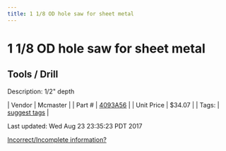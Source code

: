 ```yaml
---
title: 1 1/8 OD hole saw for sheet metal
---
```


# 1 1/8 OD hole saw for sheet metal
## Tools / Drill
Description: 	1/2" depth 

| Vendor | Mcmaster | 
| Part # | [4093A56](https://www.mcmaster.com/#4093A56) | 
| Unit Price | $34.07 | 
| Tags: | [suggest tags](https://docs.google.com/forms/d/e/1FAIpQLSeWyY8v3RgOty-MyWmh9U0iivNYN_molChYyS-0U-o-kOAv_g/viewform) | 

Last updated: Wed Aug 23 23:35:23 PDT 2017

 [Incorrect/Incomplete information?](https://docs.google.com/forms/d/e/1FAIpQLSeWyY8v3RgOty-MyWmh9U0iivNYN_molChYyS-0U-o-kOAv_g/viewform)